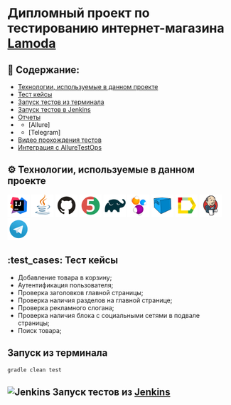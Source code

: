 # Дипломный проект по тестированию интернет-магазина [Lamoda](https://www.lamoda.ru/)

## :open_book: Содержание:

* [Технологии, используемые в данном проекте](#gear-Технологии-используемые-в-данном-проекте)
* [Тест кейсы](#test_cases-Тест-кейсы)
* [Запуск тестов из терминала]()
* [Запуск тестов в Jenkins]()
* [Отчеты]()
* * [Allure]
* * [Telegram]
* [Видео прохождения тестов]()
* [Интеграция с AllureTestOps]()

## :gear: Технологии, используемые в данном проекте

<p align="left">
<a href="https://www.jetbrains.com/idea/"><img src="images/logo/Intelij_IDEA.svg" width="50" height="50"  alt="IDEA" title="IntelliJ IDEA"/></a>
<a href="https://www.java.com/"><img src="images/logo/Java.svg" width="50" height="50"  alt="Java" title="Java"/></a>
<a href="https://github.com/"><img src="images/logo/GitHub.svg" width="50" height="50"  alt="Github" title="GitHub"/></a>
<a href="https://junit.org/junit5/"><img src="images/logo/JUnit5.svg" width="50" height="50"  alt="JUnit 5" title="JUnit 5"/></a>
<a href="https://gradle.org/"><img src="images/logo/Gradle.svg" width="50" height="50"  alt="Gradle" title="Gradle"/></a>
<a href="https://selenide.org/"><img src="images/logo/Selenide.svg" width="50" height="50"  alt="Selenide" title="Selenide"/></a>
<a href="https://aerokube.com/selenoid/"><img src="images/logo/Selenoid.svg" width="50" height="50"  alt="Selenoid" title="Selenoid"/></a>
<a href="https://github.com/allure-framework/allure2"><img src="images/logo/Allure_Report.svg" width="50" height="50"  alt="Allure" title="Allure"/></a>
<a href="https://www.jenkins.io/"><img src="images/logo/Jenkins.svg" width="50" height="50"  alt="Jenkins" title="Jenkins"/></a>
<a href="https://web.telegram.org/"><img width="50" height="50"  alt="Telegram" src="images\logo\Telegram.svg" title="Telegram"></a>
</p>

## :test_cases: Тест кейсы
* Добавление товара в корзину;
* Аутентификация пользователя;
* Проверка заголовков главной страницы;
* Проверка наличия разделов на главной странице;
* Проверка рекламного слогана;
* Проверка наличия блока c социальными сетями в подвале страницы;
* Поиск товара;

## Запуск из терминала
```
gradle clean test 
```

## <img width="4%" title="Jenkins" src="img/logo/Jenkins.svg"> Запуск тестов из [Jenkins](https://jenkins.autotests.cloud/job/015_aziyatdinov_final_web/)
